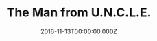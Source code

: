 ---
title: "The Man from U.N.C.L.E."
year: 2015
date: 2016-11-13T00:00:00.000Z
permalink: /almanac/movies/2016-11-13-the-man-from-uncle/index.html
rating: 2
tmdbid: 203801
---